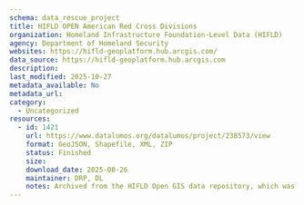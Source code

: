 ```yaml
---
schema: data_rescue_project 
title: HIFLD OPEN American Red Cross Divisions
organization: Homeland Infrastructure Foundation-Level Data (HIFLD)
agency: Department of Homeland Security
websites: https://hifld-geoplatform.hub.arcgis.com/
data_source: https://hifld-geoplatform.hub.arcgis.com
description: 
last_modified: 2025-10-27
metadata_available: No
metadata_url: 
category:
  - Uncategorized 
resources:
  - id: 1421
    url: https://www.datalumos.org/datalumos/project/238573/view
    format: GeoJSON, Shapefile, XML, ZIP
    status: Finished
    size: 
    download_date: 2025-08-26
    maintainer: DRP, DL
    notes: Archived from the HIFLD Open GIS data repository, which was deactivated on August 26, 2025.
---
```

